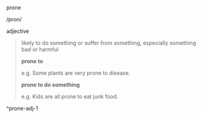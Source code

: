 prone

/pron/

adjective

> likely to do something or suffer from something, especially something bad or harmful
> 
> **prone to**
> 
> e.g. Some plants are very prone to disease.
> 
> **prone to do something**
> 
> e.g. Kids are all prone to eat junk food.

^prone-adj-1